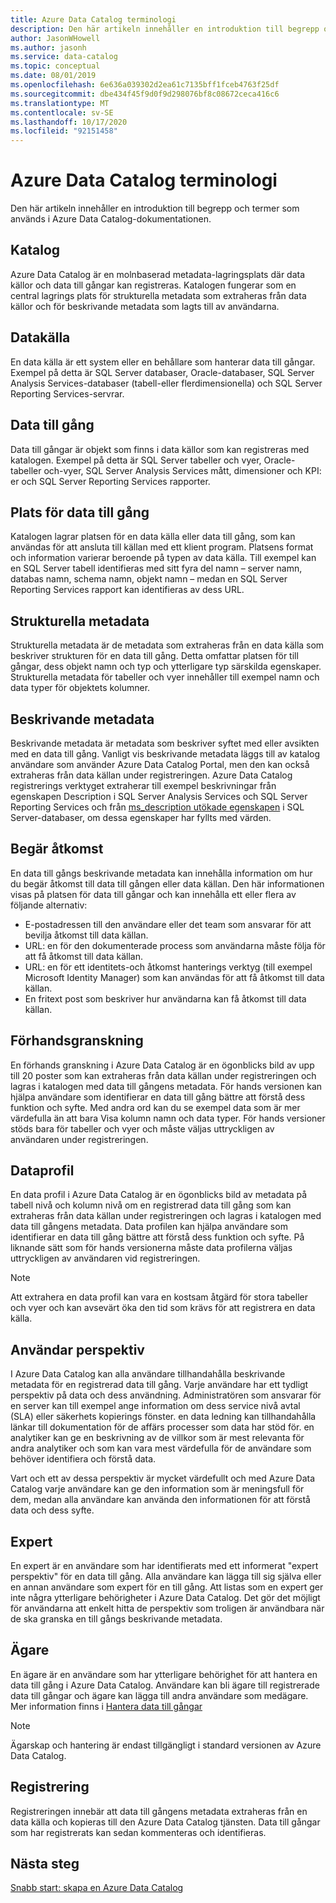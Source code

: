 ```yaml
---
title: Azure Data Catalog terminologi
description: Den här artikeln innehåller en introduktion till begrepp och termer som används i Azure Data Catalog-dokumentationen.
author: JasonWHowell
ms.author: jasonh
ms.service: data-catalog
ms.topic: conceptual
ms.date: 08/01/2019
ms.openlocfilehash: 6e636a039302d2ea61c7135bff1fceb4763f25df
ms.sourcegitcommit: dbe434f45f9d0f9d298076bf8c08672ceca416c6
ms.translationtype: MT
ms.contentlocale: sv-SE
ms.lasthandoff: 10/17/2020
ms.locfileid: "92151458"
---
```

# <a name="azure-data-catalog-terminology"></a>Azure Data Catalog terminologi

Den här artikeln innehåller en introduktion till begrepp och termer som används i Azure Data Catalog-dokumentationen.

## <a name="catalog"></a>Katalog

Azure Data Catalog är en molnbaserad metadata-lagringsplats där data källor och data till gångar kan registreras. Katalogen fungerar som en central lagrings plats för strukturella metadata som extraheras från data källor och för beskrivande metadata som lagts till av användarna.

## <a name="data-source"></a>Datakälla

En data källa är ett system eller en behållare som hanterar data till gångar. Exempel på detta är SQL Server databaser, Oracle-databaser, SQL Server Analysis Services-databaser (tabell-eller flerdimensionella) och SQL Server Reporting Services-servrar.

## <a name="data-asset"></a>Data till gång

Data till gångar är objekt som finns i data källor som kan registreras med katalogen. Exempel på detta är SQL Server tabeller och vyer, Oracle-tabeller och-vyer, SQL Server Analysis Services mått, dimensioner och KPI: er och SQL Server Reporting Services rapporter.

## <a name="data-asset-location"></a>Plats för data till gång

Katalogen lagrar platsen för en data källa eller data till gång, som kan användas för att ansluta till källan med ett klient program. Platsens format och information varierar beroende på typen av data källa. Till exempel kan en SQL Server tabell identifieras med sitt fyra del namn – server namn, databas namn, schema namn, objekt namn – medan en SQL Server Reporting Services rapport kan identifieras av dess URL.

## <a name="structural-metadata"></a>Strukturella metadata

Strukturella metadata är de metadata som extraheras från en data källa som beskriver strukturen för en data till gång. Detta omfattar platsen för till gångar, dess objekt namn och typ och ytterligare typ särskilda egenskaper. Strukturella metadata för tabeller och vyer innehåller till exempel namn och data typer för objektets kolumner.

## <a name="descriptive-metadata"></a>Beskrivande metadata

Beskrivande metadata är metadata som beskriver syftet med eller avsikten med en data till gång. Vanligt vis beskrivande metadata läggs till av katalog användare som använder Azure Data Catalog Portal, men den kan också extraheras från data källan under registreringen. Azure Data Catalog registrerings verktyget extraherar till exempel beskrivningar från egenskapen Description i SQL Server Analysis Services och SQL Server Reporting Services och från [ms_description utökade egenskapen](/previous-versions/sql/sql-server-2008-r2/ms190243(v=sql.105)) i SQL Server-databaser, om dessa egenskaper har fyllts med värden.

## <a name="request-access"></a>Begär åtkomst

En data till gångs beskrivande metadata kan innehålla information om hur du begär åtkomst till data till gången eller data källan. Den här informationen visas på platsen för data till gångar och kan innehålla ett eller flera av följande alternativ:

* E-postadressen till den användare eller det team som ansvarar för att bevilja åtkomst till data källan.
* URL: en för den dokumenterade process som användarna måste följa för att få åtkomst till data källan.
* URL: en för ett identitets-och åtkomst hanterings verktyg (till exempel Microsoft Identity Manager) som kan användas för att få åtkomst till data källan.
* En fritext post som beskriver hur användarna kan få åtkomst till data källan.

## <a name="preview"></a>Förhandsgranskning

En förhands granskning i Azure Data Catalog är en ögonblicks bild av upp till 20 poster som kan extraheras från data källan under registreringen och lagras i katalogen med data till gångens metadata. För hands versionen kan hjälpa användare som identifierar en data till gång bättre att förstå dess funktion och syfte. Med andra ord kan du se exempel data som är mer värdefulla än att bara Visa kolumn namn och data typer.
För hands versioner stöds bara för tabeller och vyer och måste väljas uttryckligen av användaren under registreringen.

## <a name="data-profile"></a>Dataprofil

En data profil i Azure Data Catalog är en ögonblicks bild av metadata på tabell nivå och kolumn nivå om en registrerad data till gång som kan extraheras från data källan under registreringen och lagras i katalogen med data till gångens metadata. Data profilen kan hjälpa användare som identifierar en data till gång bättre att förstå dess funktion och syfte. På liknande sätt som för hands versionerna måste data profilerna väljas uttryckligen av användaren vid registreringen.

> [!NOTE]
> Att extrahera en data profil kan vara en kostsam åtgärd för stora tabeller och vyer och kan avsevärt öka den tid som krävs för att registrera en data källa.


## <a name="user-perspective"></a>Användar perspektiv

I Azure Data Catalog kan alla användare tillhandahålla beskrivande metadata för en registrerad data till gång. Varje användare har ett tydligt perspektiv på data och dess användning. Administratören som ansvarar för en server kan till exempel ange information om dess service nivå avtal (SLA) eller säkerhets kopierings fönster. en data ledning kan tillhandahålla länkar till dokumentation för de affärs processer som data har stöd för. en analytiker kan ge en beskrivning av de villkor som är mest relevanta för andra analytiker och som kan vara mest värdefulla för de användare som behöver identifiera och förstå data.

Vart och ett av dessa perspektiv är mycket värdefullt och med Azure Data Catalog varje användare kan ge den information som är meningsfull för dem, medan alla användare kan använda den informationen för att förstå data och dess syfte.

## <a name="expert"></a>Expert

En expert är en användare som har identifierats med ett informerat "expert perspektiv" för en data till gång. Alla användare kan lägga till sig själva eller en annan användare som expert för en till gång. Att listas som en expert ger inte några ytterligare behörigheter i Azure Data Catalog. Det gör det möjligt för användarna att enkelt hitta de perspektiv som troligen är användbara när de ska granska en till gångs beskrivande metadata.

## <a name="owner"></a>Ägare

En ägare är en användare som har ytterligare behörighet för att hantera en data till gång i Azure Data Catalog. Användare kan bli ägare till registrerade data till gångar och ägare kan lägga till andra användare som medägare. Mer information finns i [Hantera data till gångar](data-catalog-how-to-manage.md)  

> [!NOTE]
> Ägarskap och hantering är endast tillgängligt i standard versionen av Azure Data Catalog.

## <a name="registration"></a>Registrering

Registreringen innebär att data till gångens metadata extraheras från en data källa och kopieras till den Azure Data Catalog tjänsten. Data till gångar som har registrerats kan sedan kommenteras och identifieras.

## <a name="next-steps"></a>Nästa steg

[Snabb start: skapa en Azure Data Catalog](data-catalog-get-started.md)